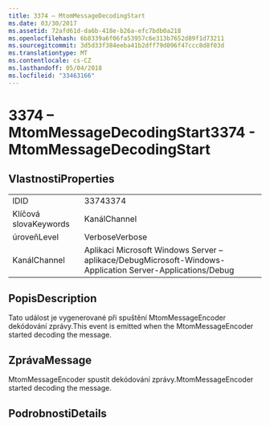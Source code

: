 ```yaml
---
title: 3374 – MtomMessageDecodingStart
ms.date: 03/30/2017
ms.assetid: 72afd61d-da6b-418e-b26a-efc7bdb0a218
ms.openlocfilehash: 6b8339a6f06fa53957c6e313b7652d89f1d73211
ms.sourcegitcommit: 3d5d33f384eeba41b2dff79d096f47ccc8d8f03d
ms.translationtype: MT
ms.contentlocale: cs-CZ
ms.lasthandoff: 05/04/2018
ms.locfileid: "33463166"
---
```

# <a name="3374---mtommessagedecodingstart"></a><span data-ttu-id="70efe-102">3374 – MtomMessageDecodingStart</span><span class="sxs-lookup"><span data-stu-id="70efe-102">3374 - MtomMessageDecodingStart</span></span>
## <a name="properties"></a><span data-ttu-id="70efe-103">Vlastnosti</span><span class="sxs-lookup"><span data-stu-id="70efe-103">Properties</span></span>  
  
|||  
|-|-|  
|<span data-ttu-id="70efe-104">ID</span><span class="sxs-lookup"><span data-stu-id="70efe-104">ID</span></span>|<span data-ttu-id="70efe-105">3374</span><span class="sxs-lookup"><span data-stu-id="70efe-105">3374</span></span>|  
|<span data-ttu-id="70efe-106">Klíčová slova</span><span class="sxs-lookup"><span data-stu-id="70efe-106">Keywords</span></span>|<span data-ttu-id="70efe-107">Kanál</span><span class="sxs-lookup"><span data-stu-id="70efe-107">Channel</span></span>|  
|<span data-ttu-id="70efe-108">úroveň</span><span class="sxs-lookup"><span data-stu-id="70efe-108">Level</span></span>|<span data-ttu-id="70efe-109">Verbose</span><span class="sxs-lookup"><span data-stu-id="70efe-109">Verbose</span></span>|  
|<span data-ttu-id="70efe-110">Kanál</span><span class="sxs-lookup"><span data-stu-id="70efe-110">Channel</span></span>|<span data-ttu-id="70efe-111">Aplikaci Microsoft Windows Server – aplikace/Debug</span><span class="sxs-lookup"><span data-stu-id="70efe-111">Microsoft-Windows-Application Server-Applications/Debug</span></span>|  
  
## <a name="description"></a><span data-ttu-id="70efe-112">Popis</span><span class="sxs-lookup"><span data-stu-id="70efe-112">Description</span></span>  
 <span data-ttu-id="70efe-113">Tato událost je vygenerované při spuštění MtomMessageEncoder dekódování zprávy.</span><span class="sxs-lookup"><span data-stu-id="70efe-113">This event is emitted when the MtomMessageEncoder started decoding the message.</span></span>  
  
## <a name="message"></a><span data-ttu-id="70efe-114">Zpráva</span><span class="sxs-lookup"><span data-stu-id="70efe-114">Message</span></span>  
 <span data-ttu-id="70efe-115">MtomMessageEncoder spustit dekódování zprávy.</span><span class="sxs-lookup"><span data-stu-id="70efe-115">MtomMessageEncoder started decoding  the message.</span></span>  
  
## <a name="details"></a><span data-ttu-id="70efe-116">Podrobnosti</span><span class="sxs-lookup"><span data-stu-id="70efe-116">Details</span></span>
